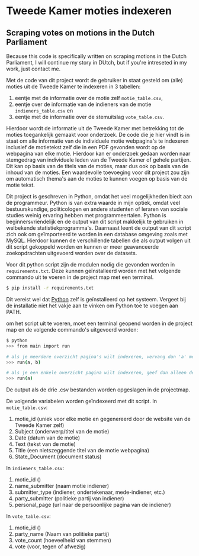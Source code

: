 # Tweede Kamer moties indexeren
## Scraping votes on motions in the Dutch Parliament
Because this code is specifically written on scraping motions in the Dutch Parliament, I will continue my story in DUtch, but if you're intreseted in my work, just contact me. 

Met de code van dit project wordt de gebruiker in staat gesteld om (alle) moties uit de Tweede Kamer te indexeren in 3 tabellen: 
1. eentje met de informatie over de motie zelf ```motie_table.csv```, 
2. eentje over de informatie van de indieners van de motie ```indieners_table.csv``` en 
3. eentje met de informatie over de stemuitslag ```vote_table.csv```.

Hierdoor wordt de informatie uit de Tweede Kamer met betrekking tot de moties toegankelijk gemaakt voor onderzoek. De code die je hier vindt is in staat om alle informatie van de individuele motie webpagina's te indexeren inclusief de motietekst zelf die in een PDF gevonden wordt op de webpagina van elke motie. Hierdoor kan er onderzoek gedaan worden naar stemgedrag van individuele leden van de Tweede Kamer of gehele partijen. Dit kan op basis van de titels van de moties, maar dus ook op basis van de inhoud van de moties. Een waardevolle toevoeging voor dit project zou zijn om automatisch thema's aan de moties te kunnen voegen op basis van de motie tekst.

Dit project is geschreven in Python, omdat het veel mogelijkheden biedt aan de programmeur. Python is van extra waarde in mijn optiek, omdat veel bestuurskundige, politicologen en andere studenten of leraren van sociale studies weinig ervaring hebben met programmeertalen. Python is beginnersvriendelijk en de output van dit script makkelijk te gebruiken in welbekende statistiekprogramma's. Daarnaast leent de output van dit script zich ook om geïmporteerd te worden in een database omgeving zoals met MySQL. Hierdoor kunnen de verschillende tabellen die als output volgen uit dit script gekoppeld worden en kunnen er meer geavanceerde zoekopdrachten uitgevoerd worden over de datasets.

Voor dit python script zijn de modulen nodig die gevonden worden in ```requirements.txt```. Deze kunnen geïnstalleerd worden met het volgende commando uit te voeren in de project map met een terminal.
```bash
$ pip install -r requirements.txt
```

Dit vereist wel dat [Python](https://www.python.org/downloads/) zelf is geïnstalleerd op het systeem. Vergeet bij de installatie niet het vakje aan te vinken om Python toe te voegen aan PATH.

om het script uit te voeren, moet een terminal geopend worden in de project map en de volgende commando's uitgevoerd worden:
```bash
$ python
>>> from main import run

# als je meerdere overzicht pagina's wilt indexeren, vervang dan 'a' met het pagina nummer van de eerste overzicht pagina en 'b' met de laatste overzicht pagina die je wilt indexeren. het is dus 'a' tot en met 'b'.
>>> run(a, b)

# als je een enkele overzicht pagina wilt indexeren, geef dan alleen de paginanummer van die enkele overzicht pagina.
>>> run(a)
```

De output als de drie .csv bestanden worden opgeslagen in de projectmap.

De volgende variabelen worden geïndexeerd met dit script.
In ```motie_table.csv```:
1. motie_id (uniek voor elke motie en gegenereerd door de website van de Tweede Kamer zelf)
2. Subject (onderwerp/titel van de motie)
3. Date (datum van de motie)
4. Text (tekst van de motie)
5. Title (een nietszeggende titel van de motie webpagina)
6. State_Document (document status)

In ```indieners_table.csv```:
1. motie_id ()
2. name_submitter (naam motie indiener)
3. submitter_type (indiener, ondertekenaar, mede-indiener, etc.)
4. party_submitter (politieke partij van indiener)
5. personal_page (url naar de persoonlijke pagina van de indiener)

In ```vote_table.csv```:
1. motie_id ()
2. party_name (Naam van politieke partij)
3. vote_count (hoeveelheid van stemmen)
4. vote (voor, tegen of afwezig)
